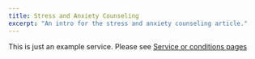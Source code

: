 ```yaml
---
title: Stress and Anxiety Counseling
excerpt: "An intro for the stress and anxiety counseling article."
---
```


This is just an example service. Please see [Service or conditions pages]

[Service or conditions pages]: https://www.joinheard.com/articles/11-must-haves-for-your-therapy-website-tips-from-experts#service-or-conditions-pages